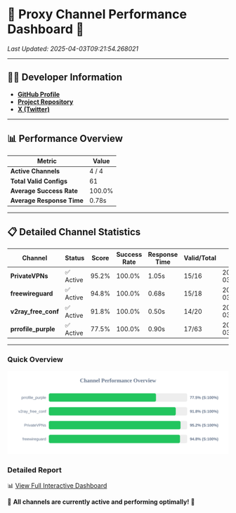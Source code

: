 # 🌟 Proxy Channel Performance Dashboard 🌟

_Last Updated: 2025-04-03T09:21:54.268021_

---

## 👩‍💻 Developer Information

- **[GitHub Profile](https://github.com/4n0nymou3)**  
- **[Project Repository](https://github.com/4n0nymou3/multi-proxy-config-fetcher)**  
- **[X (Twitter)](https://x.com/4n0nymou3)**  

---

## 📊 Performance Overview

| Metric                | Value       |
|-----------------------|-------------|
| **Active Channels**   | 4 / 4       |
| **Total Valid Configs** | 61          |
| **Average Success Rate** | 100.0%      |
| **Average Response Time** | 0.78s       |

---

## 📋 Detailed Channel Statistics

| Channel          | Status     | Score  | Success Rate | Response Time | Valid/Total | Last Success               |
|------------------|------------|--------|--------------|---------------|-------------|----------------------------|
| **PrivateVPNs**  | ✅ Active  | 95.2%  | 100.0% | 1.05s         | 15/16       | 2025-04-03T09:21:53.560329 |
| **freewireguard**  | ✅ Active  | 94.8%  | 100.0% | 0.68s         | 15/18       | 2025-04-03T09:21:54.266204 |
| **v2ray_free_conf**  | ✅ Active  | 91.8%  | 100.0% | 0.50s         | 14/20       | 2025-04-03T09:21:52.481255 |
| **prrofile_purple**  | ✅ Active  | 77.5%  | 100.0% | 0.90s         | 17/63       | 2025-04-03T09:21:51.929340 |

---

### Quick Overview
<div align="center">
  <a href="https://raw.githubusercontent.com/nullluser/NullRepo/refs/heads/main/assets/channel_stats_chart.svg">
    <img src="https://raw.githubusercontent.com/nullluser/NullRepo/refs/heads/main/assets/channel_stats_chart.svg" alt="Source Performance Statistics" width="800">
  </a>
</div>

### Detailed Report
📊 [View Full Interactive Dashboard](https://htmlpreview.github.io/?https://github.com/nullluser/NullRepo/blob/main/assets/performance_report.html)

🎉 **All channels are currently active and performing optimally!** 🎉
